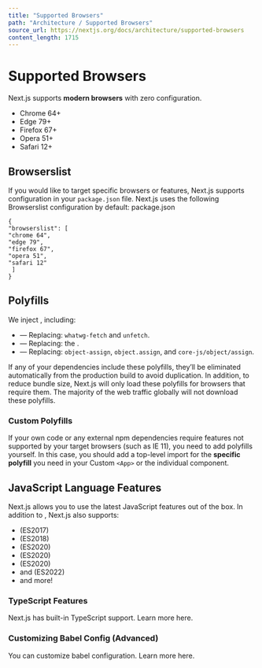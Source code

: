 ```yaml
---
title: "Supported Browsers"
path: "Architecture / Supported Browsers"
source_url: https://nextjs.org/docs/architecture/supported-browsers
content_length: 1715
---
```


# Supported Browsers
Next.js supports **modern browsers** with zero configuration.
  * Chrome 64+
  * Edge 79+
  * Firefox 67+
  * Opera 51+
  * Safari 12+


## Browserslist
If you would like to target specific browsers or features, Next.js supports configuration in your `package.json` file. Next.js uses the following Browserslist configuration by default:
package.json
```
{
"browserslist": [
"chrome 64",
"edge 79",
"firefox 67",
"opera 51",
"safari 12"
 ]
}
```

## Polyfills
We inject , including:
  * — Replacing: `whatwg-fetch` and `unfetch`.
  * — Replacing: the .
  * — Replacing: `object-assign`, `object.assign`, and `core-js/object/assign`.


If any of your dependencies include these polyfills, they’ll be eliminated automatically from the production build to avoid duplication.
In addition, to reduce bundle size, Next.js will only load these polyfills for browsers that require them. The majority of the web traffic globally will not download these polyfills.
### Custom Polyfills
If your own code or any external npm dependencies require features not supported by your target browsers (such as IE 11), you need to add polyfills yourself.
In this case, you should add a top-level import for the **specific polyfill** you need in your Custom `<App>` or the individual component.
## JavaScript Language Features
Next.js allows you to use the latest JavaScript features out of the box. In addition to , Next.js also supports:
  * (ES2017)
  * (ES2018)
  * (ES2020)
  * (ES2020)
  * (ES2020)
  * and (ES2022)
  * and more!


### TypeScript Features
Next.js has built-in TypeScript support. Learn more here.
### Customizing Babel Config (Advanced)
You can customize babel configuration. Learn more here.
